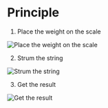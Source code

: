 # Principle

1. Place the weight on the scale

![Place the weight on the scale](http://sonicscales.com/img/scales1.svg)


2. Strum the string

![Strum the string](http://sonicscales.com/img/scales2.svg)


3. Get the result

![Get the result](http://sonicscales.com/img/scales3.svg)

